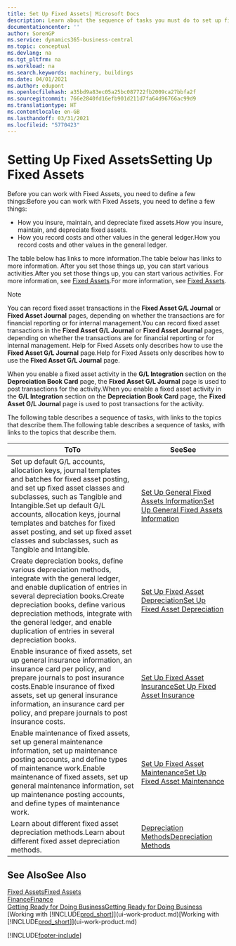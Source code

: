 ```yaml
---
title: Set Up Fixed Assets| Microsoft Docs
description: Learn about the sequence of tasks you must do to set up fixed assets, such as machinery or buildings.
documentationcenter: ''
author: SorenGP
ms.service: dynamics365-business-central
ms.topic: conceptual
ms.devlang: na
ms.tgt_pltfrm: na
ms.workload: na
ms.search.keywords: machinery, buildings
ms.date: 04/01/2021
ms.author: edupont
ms.openlocfilehash: a35bd9a83ec05a25bc087722fb2009ca27bbfa2f
ms.sourcegitcommit: 766e2840fd16efb901d211d7fa64d96766ac99d9
ms.translationtype: HT
ms.contentlocale: en-GB
ms.lasthandoff: 03/31/2021
ms.locfileid: "5770423"
---
```

# <a name="setting-up-fixed-assets"></a><span data-ttu-id="2c31b-103">Setting Up Fixed Assets</span><span class="sxs-lookup"><span data-stu-id="2c31b-103">Setting Up Fixed Assets</span></span>
<span data-ttu-id="2c31b-104">Before you can work with Fixed Assets, you need to define a few things:</span><span class="sxs-lookup"><span data-stu-id="2c31b-104">Before you can work with Fixed Assets, you need to define a few things:</span></span>  

* <span data-ttu-id="2c31b-105">How you insure, maintain, and depreciate fixed assets.</span><span class="sxs-lookup"><span data-stu-id="2c31b-105">How you insure, maintain, and depreciate fixed assets.</span></span>  
* <span data-ttu-id="2c31b-106">How you record costs and other values in the general ledger.</span><span class="sxs-lookup"><span data-stu-id="2c31b-106">How you record costs and other values in the general ledger.</span></span>  

<span data-ttu-id="2c31b-107">The table below has links to more information.</span><span class="sxs-lookup"><span data-stu-id="2c31b-107">The table below has links to more information.</span></span> <span data-ttu-id="2c31b-108">After you set those things up, you can start various activities.</span><span class="sxs-lookup"><span data-stu-id="2c31b-108">After you set those things up, you can start various activities.</span></span> <span data-ttu-id="2c31b-109">For more information, see [Fixed Assets](fa-manage.md).</span><span class="sxs-lookup"><span data-stu-id="2c31b-109">For more information, see [Fixed Assets](fa-manage.md).</span></span>  

> [!NOTE]  
>   <span data-ttu-id="2c31b-110">You can record fixed asset transactions in the **Fixed Asset G/L Journal** or **Fixed Asset Journal** pages, depending on whether the transactions are for financial reporting or for internal management.</span><span class="sxs-lookup"><span data-stu-id="2c31b-110">You can record fixed asset transactions in the **Fixed Asset G/L Journal** or **Fixed Asset Journal** pages, depending on whether the transactions are for financial reporting or for internal management.</span></span> <span data-ttu-id="2c31b-111">Help for Fixed Assets only describes how to use the **Fixed Asset G/L Journal** page.</span><span class="sxs-lookup"><span data-stu-id="2c31b-111">Help for Fixed Assets only describes how to use the **Fixed Asset G/L Journal** page.</span></span>  

<span data-ttu-id="2c31b-112">When you enable a fixed asset activity in the **G/L Integration** section on the **Depreciation Book Card** page, the **Fixed Asset G/L Journal** page is used to post transactions for the activity.</span><span class="sxs-lookup"><span data-stu-id="2c31b-112">When you enable a fixed asset activity in the **G/L Integration** section on the **Depreciation Book Card** page, the **Fixed Asset G/L Journal** page is used to post transactions for the activity.</span></span>

<span data-ttu-id="2c31b-113">The following table describes a sequence of tasks, with links to the topics that describe them.</span><span class="sxs-lookup"><span data-stu-id="2c31b-113">The following table describes a sequence of tasks, with links to the topics that describe them.</span></span>  

| <span data-ttu-id="2c31b-114">To</span><span class="sxs-lookup"><span data-stu-id="2c31b-114">To</span></span> | <span data-ttu-id="2c31b-115">See</span><span class="sxs-lookup"><span data-stu-id="2c31b-115">See</span></span> |
| --- | --- |
| <span data-ttu-id="2c31b-116">Set up default G/L accounts, allocation keys, journal templates and batches for fixed asset posting, and set up fixed asset classes and subclasses, such as Tangible and Intangible.</span><span class="sxs-lookup"><span data-stu-id="2c31b-116">Set up default G/L accounts, allocation keys, journal templates and batches for fixed asset posting, and set up fixed asset classes and subclasses, such as Tangible and Intangible.</span></span> |[<span data-ttu-id="2c31b-117">Set Up General Fixed Assets Information</span><span class="sxs-lookup"><span data-stu-id="2c31b-117">Set Up General Fixed Assets Information</span></span>](fa-how-setup-general.md) |
| <span data-ttu-id="2c31b-118">Create depreciation books, define various depreciation methods, integrate with the general ledger, and enable duplication of entries in several depreciation books.</span><span class="sxs-lookup"><span data-stu-id="2c31b-118">Create depreciation books, define various depreciation methods, integrate with the general ledger, and enable duplication of entries in several depreciation books.</span></span> |[<span data-ttu-id="2c31b-119">Set Up Fixed Asset Depreciation</span><span class="sxs-lookup"><span data-stu-id="2c31b-119">Set Up Fixed Asset Depreciation</span></span>](fa-how-setup-depreciation.md) |
| <span data-ttu-id="2c31b-120">Enable insurance of fixed assets, set up general insurance information, an insurance card per policy, and prepare journals to post insurance costs.</span><span class="sxs-lookup"><span data-stu-id="2c31b-120">Enable insurance of fixed assets, set up general insurance information, an insurance card per policy, and prepare journals to post insurance costs.</span></span> |[<span data-ttu-id="2c31b-121">Set Up Fixed Asset Insurance</span><span class="sxs-lookup"><span data-stu-id="2c31b-121">Set Up Fixed Asset Insurance</span></span>](fa-how-setup-insurance.md) |
| <span data-ttu-id="2c31b-122">Enable maintenance of fixed assets, set up general maintenance information, set up maintenance posting accounts, and define types of maintenance work.</span><span class="sxs-lookup"><span data-stu-id="2c31b-122">Enable maintenance of fixed assets, set up general maintenance information, set up maintenance posting accounts, and define types of maintenance work.</span></span> |[<span data-ttu-id="2c31b-123">Set Up Fixed Asset Maintenance</span><span class="sxs-lookup"><span data-stu-id="2c31b-123">Set Up Fixed Asset Maintenance</span></span>](fa-how-setup-maintenance.md) |
| <span data-ttu-id="2c31b-124">Learn about different fixed asset depreciation methods.</span><span class="sxs-lookup"><span data-stu-id="2c31b-124">Learn about different fixed asset depreciation methods.</span></span> |[<span data-ttu-id="2c31b-125">Depreciation Methods</span><span class="sxs-lookup"><span data-stu-id="2c31b-125">Depreciation Methods</span></span>](fa-depreciation-methods.md) |

## <a name="see-also"></a><span data-ttu-id="2c31b-126">See Also</span><span class="sxs-lookup"><span data-stu-id="2c31b-126">See Also</span></span>
[<span data-ttu-id="2c31b-127">Fixed Assets</span><span class="sxs-lookup"><span data-stu-id="2c31b-127">Fixed Assets</span></span>](fa-manage.md)  
[<span data-ttu-id="2c31b-128">Finance</span><span class="sxs-lookup"><span data-stu-id="2c31b-128">Finance</span></span>](finance.md)  
[<span data-ttu-id="2c31b-129">Getting Ready for Doing Business</span><span class="sxs-lookup"><span data-stu-id="2c31b-129">Getting Ready for Doing Business</span></span>](ui-get-ready-business.md)  
<span data-ttu-id="2c31b-130">[Working with [!INCLUDE[prod_short](includes/prod_short.md)]](ui-work-product.md)</span><span class="sxs-lookup"><span data-stu-id="2c31b-130">[Working with [!INCLUDE[prod_short](includes/prod_short.md)]](ui-work-product.md)</span></span>


[!INCLUDE[footer-include](includes/footer-banner.md)]